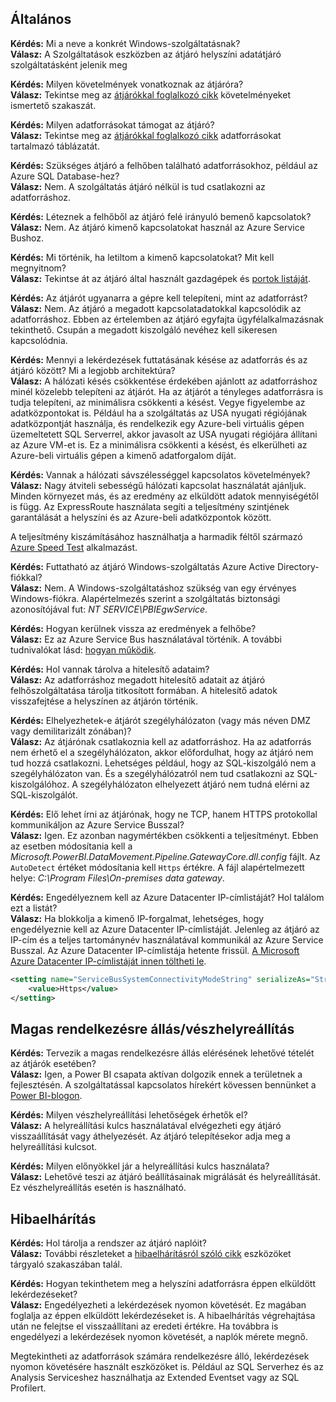 ## <a name="general"></a>Általános
**Kérdés:** Mi a neve a konkrét Windows-szolgáltatásnak?  
**Válasz:** A Szolgáltatások eszközben az átjáró helyszíni adatátjáró szolgáltatásként jelenik meg

**Kérdés:** Milyen követelmények vonatkoznak az átjáróra?  
**Válasz:** Tekintse meg az [átjárókkal foglalkozó cikk](../service-gateway-onprem.md) követelményeket ismertető szakaszát.

**Kérdés:** Milyen adatforrásokat támogat az átjáró?  
**Válasz:** Tekintse meg az [átjárókkal foglalkozó cikk](../service-gateway-onprem.md) adatforrásokat tartalmazó táblázatát.

**Kérdés:** Szükséges átjáró a felhőben található adatforrásokhoz, például az Azure SQL Database-hez?  
**Válasz:** Nem. A szolgáltatás átjáró nélkül is tud csatlakozni az adatforráshoz.

**Kérdés:** Léteznek a felhőből az átjáró felé irányuló bemenő kapcsolatok?  
**Válasz:** Nem. Az átjáró kimenő kapcsolatokat használ az Azure Service Bushoz.

**Kérdés:** Mi történik, ha letiltom a kimenő kapcsolatokat? Mit kell megnyitnom?  
**Válasz:** Tekintse át az átjáró által használt gazdagépek és [portok listáját](../service-gateway-onprem.md#ports).

**Kérdés:** Az átjárót ugyanarra a gépre kell telepíteni, mint az adatforrást?  
**Válasz:** Nem. Az átjáró a megadott kapcsolatadatokkal kapcsolódik az adatforráshoz. Ebben az értelemben az átjáró egyfajta ügyfélalkalmazásnak tekinthető. Csupán a megadott kiszolgáló nevéhez kell sikeresen kapcsolódnia.

**Kérdés:** Mennyi a lekérdezések futtatásának késése az adatforrás és az átjáró között? Mi a legjobb architektúra?  
**Válasz:** A hálózati késés csökkentése érdekében ajánlott az adatforráshoz minél közelebb telepíteni az átjárót. Ha az átjárót a tényleges adatforrásra is tudja telepíteni, az minimálisra csökkenti a késést. Vegye figyelembe az adatközpontokat is. Például ha a szolgáltatás az USA nyugati régiójának adatközpontját használja, és rendelkezik egy Azure-beli virtuális gépen üzemeltetett SQL Serverrel, akkor javasolt az USA nyugati régiójára állítani az Azure VM-et is. Ez a minimálisra csökkenti a késést, és elkerülheti az Azure-beli virtuális gépen a kimenő adatforgalom díját.

**Kérdés:** Vannak a hálózati sávszélességgel kapcsolatos követelmények?  
**Válasz:** Nagy átviteli sebességű hálózati kapcsolat használatát ajánljuk. Minden környezet más, és az eredmény az elküldött adatok mennyiségétől is függ. Az ExpressRoute használata segíti a teljesítmény szintjének garantálását a helyszíni és az Azure-beli adatközpontok között.

A teljesítmény kiszámításához használhatja a harmadik féltől származó [Azure Speed Test](http://azurespeedtest.azurewebsites.net/) alkalmazást.

**Kérdés:** Futtatható az átjáró Windows-szolgáltatás Azure Active Directory-fiókkal?  
**Válasz:** Nem. A Windows-szolgáltatáshoz szükség van egy érvényes Windows-fiókra. Alapértelmezés szerint a szolgáltatás biztonsági azonosítójával fut: *NT SERVICE\PBIEgwService*.

**Kérdés:** Hogyan kerülnek vissza az eredmények a felhőbe?  
**Válasz:** Ez az Azure Service Bus használatával történik. A további tudnivalókat lásd: [hogyan működik](../service-gateway-onprem.md#how-the-gateway-works).

**Kérdés:** Hol vannak tárolva a hitelesítő adataim?  
**Válasz:** Az adatforráshoz megadott hitelesítő adatait az átjáró felhőszolgáltatása tárolja titkosított formában. A hitelesítő adatok visszafejtése a helyszínen az átjárón történik.

**Kérdés:** Elhelyezhetek-e átjárót szegélyhálózaton (vagy más néven DMZ vagy demilitarizált zónában)?  
**Válasz:** Az átjárónak csatlakoznia kell az adatforráshoz. Ha az adatforrás nem érhető el a szegélyhálózaton, akkor előfordulhat, hogy az átjáró nem tud hozzá csatlakozni. Lehetséges például, hogy az SQL-kiszolgáló nem a szegélyhálózaton van. És a szegélyhálózatról nem tud csatlakozni az SQL-kiszolgálóhoz. A szegélyhálózaton elhelyezett átjáró nem tudná elérni az SQL-kiszolgálót.

**Kérdés:** Elő lehet írni az átjárónak, hogy ne TCP, hanem HTTPS protokollal kommunikáljon az Azure Service Busszal?  
**Válasz:** Igen. Ez azonban nagymértékben csökkenti a teljesítményt. Ebben az esetben módosítania kell a *Microsoft.PowerBI.DataMovement.Pipeline.GatewayCore.dll.config* fájlt. Az `AutoDetect` értéket módosítania kell `Https` értékre. A fájl alapértelmezett helye: *C:\Program Files\On-premises data gateway*.

**Kérdés:** Engedélyeznem kell az Azure Datacenter IP-címlistáját? Hol találom ezt a listát?  
**Válasz:** Ha blokkolja a kimenő IP-forgalmat, lehetséges, hogy engedélyeznie kell az Azure Datacenter IP-címlistáját. Jelenleg az átjáró az IP-cím és a teljes tartománynév használatával kommunikál az Azure Service Busszal. Az Azure Datacenter IP-címlistája hetente frissül. [A Microsoft Azure Datacenter IP-címlistáját innen töltheti le](https://www.microsoft.com/download/details.aspx?id=41653).

```xml
<setting name="ServiceBusSystemConnectivityModeString" serializeAs="String">
    <value>Https</value>
</setting>
```

## <a name="high-availabilitydisaster-recovery"></a>Magas rendelkezésre állás/vészhelyreállítás
**Kérdés:** Tervezik a magas rendelkezésre állás elérésének lehetővé tételét az átjárók esetében?  
**Válasz:** Igen, a Power BI csapata aktívan dolgozik ennek a területnek a fejlesztésén. A szolgáltatással kapcsolatos hírekért kövessen bennünket a [Power BI-blogon](https://powerbi.microsoft.com/blog/).

**Kérdés:** Milyen vészhelyreállítási lehetőségek érhetők el?  
**Válasz:** A helyreállítási kulcs használatával elvégezheti egy átjáró visszaállítását vagy áthelyezését. Az átjáró telepítésekor adja meg a helyreállítási kulcsot.

**Kérdés:** Milyen előnyökkel jár a helyreállítási kulcs használata?  
**Válasz:** Lehetővé teszi az átjáró beállításainak migrálását és helyreállítását. Ez vészhelyreállítás esetén is használható.

## <a name="troubleshooting"></a>Hibaelhárítás
**Kérdés:** Hol tárolja a rendszer az átjáró naplóit?  
**Válasz:** További részleteket a [hibaelhárításról szóló cikk](../service-gateway-onprem-tshoot.md#tools-for-troubleshooting) eszközöket tárgyaló szakaszában talál.

**Kérdés:** Hogyan tekinthetem meg a helyszíni adatforrásra éppen elküldött lekérdezéseket?  
**Válasz:** Engedélyezheti a lekérdezések nyomon követését.  Ez magában foglalja az éppen elküldött lekérdezéseket is. A hibaelhárítás végrehajtása után ne felejtse el visszaállítani az eredeti értékre. Ha továbbra is engedélyezi a lekérdezések nyomon követését, a naplók mérete megnő.

Megtekintheti az adatforrások számára rendelkezésre álló, lekérdezések nyomon követésére használt eszközöket is. Például az SQL Serverhez és az Analysis Serviceshez használhatja az Extended Eventset vagy az SQL Profilert.

